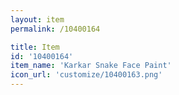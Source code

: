 ```yaml
---
layout: item
permalink: /10400164

title: Item
id: '10400164'
item_name: 'Karkar Snake Face Paint'
icon_url: 'customize/10400163.png'
---
```

